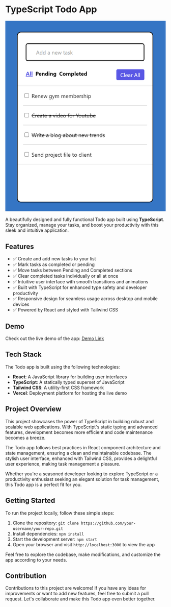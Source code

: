 # TypeScript Todo App

![Todo App Screenshot](image/ss.jpg)

A beautifully designed and fully functional Todo app built using **TypeScript**. Stay organized, manage your tasks, and boost your productivity with this sleek and intuitive application.

## Features

- ✅ Create and add new tasks to your list
- ✅ Mark tasks as completed or pending
- ✅ Move tasks between Pending and Completed sections
- ✅ Clear completed tasks individually or all at once
- ✅ Intuitive user interface with smooth transitions and animations
- ✅ Built with TypeScript for enhanced type safety and developer productivity
- ✅ Responsive design for seamless usage across desktop and mobile devices
- ✅ Powered by React and styled with Tailwind CSS

## Demo

Check out the live demo of the app: [Demo Link](https://task2-blush.vercel.app/)

## Tech Stack

The Todo app is built using the following technologies:

- **React**: A JavaScript library for building user interfaces
- **TypeScript**: A statically typed superset of JavaScript
- **Tailwind CSS**: A utility-first CSS framework
- **Vercel**: Deployment platform for hosting the live demo

## Project Overview

This project showcases the power of TypeScript in building robust and scalable web applications. With TypeScript's static typing and advanced features, development becomes more efficient and code maintenance becomes a breeze.

The Todo app follows best practices in React component architecture and state management, ensuring a clean and maintainable codebase. The stylish user interface, enhanced with Tailwind CSS, provides a delightful user experience, making task management a pleasure.

Whether you're a seasoned developer looking to explore TypeScript or a productivity enthusiast seeking an elegant solution for task management, this Todo app is a perfect fit for you.

## Getting Started

To run the project locally, follow these simple steps:

1. Clone the repository: `git clone https://github.com/your-username/your-repo.git`
2. Install dependencies: `npm install`
3. Start the development server: `npm start`
4. Open your browser and visit `http://localhost:3000` to view the app

Feel free to explore the codebase, make modifications, and customize the app according to your needs.

## Contribution

Contributions to this project are welcome! If you have any ideas for improvements or want to add new features, feel free to submit a pull request. Let's collaborate and make this Todo app even better together.
